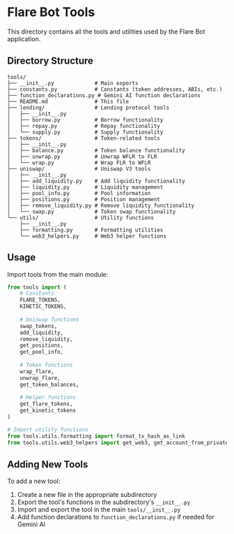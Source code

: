 # Flare Bot Tools

This directory contains all the tools and utilities used by the Flare Bot application.

## Directory Structure

```
tools/
├── __init__.py             # Main exports
├── constants.py            # Constants (token addresses, ABIs, etc.)
├── function_declarations.py # Gemini AI function declarations
├── README.md               # This file
├── lending/                # Lending protocol tools
│   ├── __init__.py
│   ├── borrow.py           # Borrow functionality
│   ├── repay.py            # Repay functionality
│   └── supply.py           # Supply functionality
├── tokens/                 # Token-related tools
│   ├── __init__.py
│   ├── balance.py          # Token balance functionality
│   ├── unwrap.py           # Unwrap WFLR to FLR
│   └── wrap.py             # Wrap FLR to WFLR
├── uniswap/                # Uniswap V3 tools
│   ├── __init__.py
│   ├── add_liquidity.py    # Add liquidity functionality
│   ├── liquidity.py        # Liquidity management
│   ├── pool_info.py        # Pool information
│   ├── positions.py        # Position management
│   ├── remove_liquidity.py # Remove liquidity functionality
│   └── swap.py             # Token swap functionality
└── utils/                  # Utility functions
    ├── __init__.py
    ├── formatting.py       # Formatting utilities
    └── web3_helpers.py     # Web3 helper functions
```

## Usage

Import tools from the main module:

```python
from tools import (
    # Constants
    FLARE_TOKENS,
    KINETIC_TOKENS,
    
    # Uniswap functions
    swap_tokens,
    add_liquidity,
    remove_liquidity,
    get_positions,
    get_pool_info,
    
    # Token functions
    wrap_flare,
    unwrap_flare,
    get_token_balances,
    
    # Helper functions
    get_flare_tokens,
    get_kinetic_tokens
)

# Import utility functions
from tools.utils.formatting import format_tx_hash_as_link
from tools.utils.web3_helpers import get_web3, get_account_from_private_key
```

## Adding New Tools

To add a new tool:

1. Create a new file in the appropriate subdirectory
2. Export the tool's functions in the subdirectory's `__init__.py`
3. Import and export the tool in the main `tools/__init__.py`
4. Add function declarations to `function_declarations.py` if needed for Gemini AI 